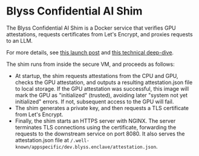 # Blyss Confidential AI Shim

The Blyss Confidential AI Shim is a Docker service that verifies GPU attestations, requests certificates from Let's Encrypt, and proxies requests to an LLM.

For more details, see [this launch post](https://blog.blyss.dev/launching-blyss-confidential-ai) and [this technical deep-dive](https://blog.blyss.dev/confidential-ai-from-gpu-enclaves/).

The shim runs from inside the secure VM, and proceeds as follows:
- At startup, the shim requests attestations from the CPU and
GPU, checks the GPU attestation, and outputs a resulting attestation.json file
to local storage. If the GPU attestation was successful, this image will mark
the GPU as "initialized" (trusted), avoiding later "system not yet
initialized" errors. If not, subsequent access to the GPU will fail.
- The shim generates a private key, and then requests a TLS certificate from Let's Encrypt.
- Finally, the shim starts an HTTPS server with NGINX. 
The server terminates TLS connections using the certificate,
forwarding the requests to the downstream service on port 8080. 
It also serves the
attestation.json file at `/.well-known/appspecific/dev.blyss.enclave/attestation.json`.
